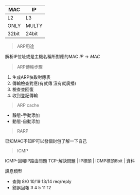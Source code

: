 | MAC | IP |
| ---- | ---- |
| L2 | L3 |
| ONLY | MULTY |
| 32bit | 24bit |

>ARP用途

解析IP位址或是主機名稱所對應的MAC
$IP\rightarrow MAC$

>ARP傳輸步驟

1. 生成ARP快取對應表
2. 傳輸檢查對應(有就傳 沒有就廣播)
3. 檢查並回復
4. 收到登記傳輸

>ARP cache

- 靜態-手動添加
- 動態-自動添加
>RARP

已知MAC不知IP可以發個封包了解一下自己

>ICMP

ICMP-回報IP路由問題
TCP-解決問題
| IP標頭 | ICMP標頭8bit | 資料

訊息類型
- 查詢 8/0 10/19 13/14 req/reply
- 錯誤回報 3 4 5 11 12
